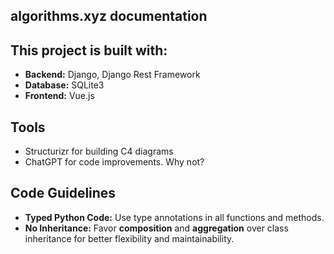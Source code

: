 ## algorithms.xyz documentation

## This project is built with:

- **Backend:** Django, Django Rest Framework
- **Database:** SQLite3
- **Frontend:** Vue.js

## Tools

- Structurizr for building C4 diagrams
- ChatGPT for code improvements. Why not? 
  
## Code Guidelines

- **Typed Python Code:** Use type annotations in all functions and methods.
- **No Inheritance:** Favor **composition** and **aggregation** over class inheritance for better flexibility and maintainability.
